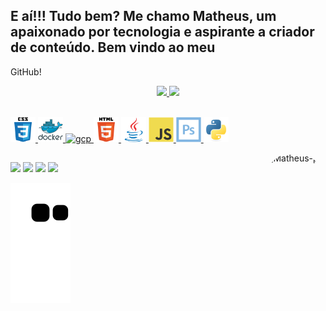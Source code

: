## E aí!!! Tudo bem? Me chamo Matheus, um apaixonado por tecnologia e aspirante a criador de conteúdo. Bem vindo ao meu
GitHub!
<div align="center">
  <a href="https://github.com/MMeirelless">
    <img height="180em"
      src="https://github-readme-stats.vercel.app/api?username=MMeirelless&show_icons=true&theme=dark&include_all_commits=true&count_private=true" />
    <img height="180em"
      src="https://github-readme-stats.vercel.app/api/top-langs/?username=MMeirelless&layout=compact&langs_count=7&theme=dark" />
</div>
<div style="display: inline_block"><br>
  <p align="left"> <a href="https://www.w3schools.com/css/" target="_blank" rel="noreferrer"> <img
    src="https://raw.githubusercontent.com/devicons/devicon/master/icons/css3/css3-original-wordmark.svg" alt="css3"
    width="40" height="40" /> </a> <a href="https://www.docker.com/" target="_blank" rel="noreferrer"> <img
    src="https://raw.githubusercontent.com/devicons/devicon/master/icons/docker/docker-original-wordmark.svg"
    alt="docker" width="40" height="40" /> </a> <a href="https://cloud.google.com" target="_blank" rel="noreferrer">
  <img src="https://www.vectorlogo.zone/logos/google_cloud/google_cloud-icon.svg" alt="gcp" width="40" height="40" />
</a> <a href="https://www.w3.org/html/" target="_blank" rel="noreferrer"> <img
    src="https://raw.githubusercontent.com/devicons/devicon/master/icons/html5/html5-original-wordmark.svg"
    alt="html5" width="40" height="40" /> </a> <a href="https://www.java.com" target="_blank" rel="noreferrer"> <img
    src="https://raw.githubusercontent.com/devicons/devicon/master/icons/java/java-original.svg" alt="java" width="40"
    height="40" /> </a> <a href="https://developer.mozilla.org/en-US/docs/Web/JavaScript" target="_blank"
  rel="noreferrer"> <img
    src="https://raw.githubusercontent.com/devicons/devicon/master/icons/javascript/javascript-original.svg"
    alt="javascript" width="40" height="40" /> </a> <a href="https://www.photoshop.com/en" target="_blank"
  rel="noreferrer"> <img
    src="https://raw.githubusercontent.com/devicons/devicon/master/icons/photoshop/photoshop-line.svg" alt="photoshop"
    width="40" height="40" /> </a> <a href="https://www.python.org" target="_blank" rel="noreferrer"> <img
    src="https://raw.githubusercontent.com/devicons/devicon/master/icons/python/python-original.svg" alt="python"
    width="40" height="40" /> </a> </p>
  <img align="right" alt="Matheus-pic" height="150" style="border-radius:50px;"
    src="https://lh3.googleusercontent.com/WE9zODo1PJWAwrM_UGPtT4tVESqdc0aB2785lKlBl92T5fospv5jWXWCRppaV-KzG1WylqXaU1MTx36uaBcqhnRdLvKC6ldDeFHNI5IvWPhmJi-zbtB4PG7x7dc127HWfKc1uLr5BoHvsxc16_JH2g17dXcY4jQz3W29yReZVgSH9GLt49n5-raxIUu1sNvY5M6stGUDrvprlEsKmFUT6v5DIb1C5YCF-bRRQejI0X0u117R_W8QwzVEnEMR6f592TsPQyk2EvPpiAPOaoERcAcwg1_8rtfrcQcJemFyIh1KhhlLwMbIAOK7N5yRL6A6WcejZgNuV1S7OCRMEM1VgxFI0-yeiAeBd1Idw9eWePDWcOcrQKDqWjRWEtUBWjxp1ALG7zz57gROc67D5N6lJXcy0SPgvQv9_QN81Zd5Yult2QNGWJQN2iJn5ID1ryj2JefbPlYPeqYLK5_GmSjhxj6k_EBE3LiBSgiIlvQzxH_jZndOIfFLG1_bWwjYvYiDzga1La9oDUj-CLddBBSZKcLNItjGZrntDC82dpbXSq9PSqu8VOK4O_ECltOgQGFMJhYmesByvJfS-YGd9SCxaCBcmWHuq3IBohkBKFlDzCCK968DoHYCwVVma7H2t8uuX_kpmyg9eeL_9xRq4keKsjisZRAQUCiWjuo11pCR-3Sn36dLZodwrEXoJSNGAWq9rfAb_NwdDb40wxkse2j3Dsxg=s512-no?authuser=0">
</div>

##

<div>
  <a href="https://bit.ly/3di6c2j " target="_blank"><img
      src="https://img.shields.io/badge/YouTube-FF0000?style=for-the-badge&logo=youtube&logoColor=white"
      target="_blank"></a>
  <a href="https://instagram.com/m_meirelless" target="_blank"><img
      src="https://img.shields.io/badge/-Instagram-%23E4405F?style=for-the-badge&logo=instagram&logoColor=white"
      target="_blank"></a>
  <a href="mailto:matheus.meirellessilva@hotmail.com"><img
      src="https://img.shields.io/badge/-Gmail-%23333?style=for-the-badge&logo=gmail&logoColor=white"
      target="_blank"></a>
  <a href="https://www.linkedin.com/in/matheusmei/" target="_blank"><img
      src="https://img.shields.io/badge/-LinkedIn-%230077B5?style=for-the-badge&logo=linkedin&logoColor=white"
      target="_blank"></a>

  ![Snake animation](https://github.com/rafaballerini/rafaballerini/blob/output/github-contribution-grid-snake.svg)

</div>
